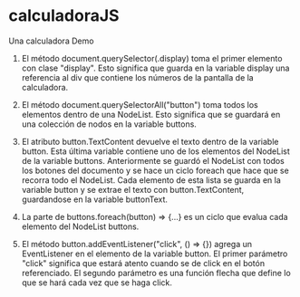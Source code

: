 # calculadoraJS
Una calculadora Demo

1. El método document.querySelector(.display) toma el primer elemento con clase "display". Esto significa que guarda en la variable display una referencia al div que contiene los números de la pantalla de la calculadora.

2. El método document.querySelectorAll("button") toma todos los elementos dentro de una NodeList. Esto significa que se guardará en una colección de nodos en la variable buttons.

3. El atributo button.TextContent devuelve el texto dentro de la variable button. Esta última variable contiene uno de los elementos del NodeList de la variable buttons. Anteriormente se guardó el NodeList con todos los botones del documento y se hace un ciclo foreach que hace que se recorra todo el NodeList. Cada elemento de esta lista se guarda en la variable button y se extrae el texto con button.TextContent, guardandose en la variable buttonText.

4. La parte de buttons.foreach(button) => {...} es un ciclo que evalua cada elemento del NodeList buttons.

5. El método button.addEventListener("click", () => {}) agrega un EventListener en el elemento de la variable button. El primer parámetro "click" significa que estará atento cuando se de click en el botón referenciado. El segundo parámetro es una función flecha que define lo que se hará cada vez que se haga click.